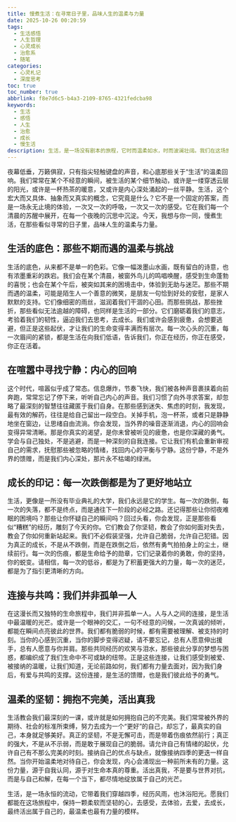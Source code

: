 ```yaml
---
title: 慢煮生活：在寻常日子里，品味人生的温柔与力量
date: 2025-10-26 00:20:59
tags:
  - 生活感悟
  - 人生哲理
  - 心灵成长
  - 治愈系
  - 随笔
categories:
  - 心灵札记
  - 深度思考
toc: true
toc_number: true
abbrlink: f8e7d6c5-b4a3-2109-8765-4321fedcba98
keywords:
  - 生活
  - 感悟
  - 人生
  - 治愈
  - 成长
  - 慢生活
description: 生活，是一场没有剧本的旅程，它时而温柔如水，时而波澜壮阔。我们在这场旅程中，不断地感受、思考、成长。这篇文章，想与你一同慢煮生活，在那些看似寻常的日子里，发现人生的温柔与力量，学会与自己和解，与世界共舞。
---
```


夜幕低垂，万籁俱寂，只有指尖轻触键盘的声音，和心底那些关于“生活”的温柔回响。我们常常在某个不经意的瞬间，被生活的某个细节触动，或许是一缕穿透云层的阳光，或许是一杯热茶的暖意，又或许是内心深处涌起的一丝平静。生活，这个宏大而又具体、抽象而又真实的概念，它究竟是什么？它不是一个固定的答案，而是一场永无止境的体验，一次又一次的呼吸，一次又一次的感受。它在我们每一个清晨的苏醒中展开，在每一个夜晚的沉思中沉淀。今天，我想与你一同，慢煮生活，在那些看似寻常的日子里，品味人生的温柔与力量。

## 生活的底色：那些不期而遇的温柔与挑战

生活的底色，从来都不是单一的色彩。它像一幅泼墨山水画，既有留白的诗意，也有浓墨重彩的跌宕。我们会在某个清晨，被窗外鸟儿的鸣唱唤醒，感受到生命蓬勃的喜悦；也会在某个午后，被突如其来的困境击中，体验到无助与迷茫。那些不期而遇的温柔，可能是陌生人一个善意的微笑，是朋友一句恰到好处的安慰，是家人默默的支持。它们像细密的雨丝，滋润着我们干涸的心田。而那些挑战，那些挫折，那些看似无法逾越的障碍，也同样是生活的一部分。它们磨砺着我们的意志，考验着我们的韧性，逼迫我们去思考，去成长。我们或许会感到疲惫，会想要逃避，但正是这些起伏，才让我们的生命变得丰满而有层次。每一次心头的沉重，每一次眉间的紧锁，都是生活在向我们低语，告诉我们，你正在经历，你正在感受，你正在活着。

## 在喧嚣中寻找宁静：内心的回响

这个时代，喧嚣似乎成了常态。信息爆炸，节奏飞快，我们被各种声音裹挟着向前奔跑，常常忘记了停下来，听听自己内心的声音。我们习惯了向外寻求答案，却忽略了最深刻的智慧往往藏匿于我们自身。在那些感到迷失、焦虑的时刻，我发现，最有效的解药，往往是给自己留出一段空白。关掉手机，泡一杯茶，或者只是静静地坐在窗边，让思绪自由流淌。你会发现，当外界的噪音逐渐消退，内心的回响会变得异常清晰。那是你真实的渴望，是你未曾被听见的疲惫，也是你深藏的勇气。学会与自己独处，不是逃避，而是一种深刻的自我连接。它让我们有机会重新审视自己的需求，抚慰那些被忽略的情绪，找回内心的平衡与宁静。这份宁静，不是外界的馈赠，而是我们内心深处，那片永不枯竭的绿洲。

## 成长的印记：每一次跌倒都是为了更好地站立

生活，更像是一所没有毕业典礼的大学，我们永远是它的学生。每一次的跌倒，每一次的失落，都不是终点，而是通往下一阶段的必经之路。还记得那些让你彻夜难眠的困境吗？那些让你怀疑自己的瞬间吗？回过头看，你会发现，正是那些看似“糟糕”的经历，雕刻了今天的你。它们教会了你坚韧，教会了你如何面对失去，教会了你如何重新站起来。我们不必假装坚强，允许自己脆弱，允许自己犯错。因为真正的成长，不是从不跌倒，而是在跌倒之后，依然有勇气拍拍身上的尘土，继续前行。每一次的伤痕，都是生命给予的勋章，它们记录着你的勇敢，你的坚持，你的蜕变。请相信，每一次的低谷，都是为了积蓄更强大的力量，每一次的迷茫，都是为了指引更清晰的方向。

## 连接与共鸣：我们并非孤单一人

在这漫长而又独特的生命旅程中，我们并非孤单一人。人与人之间的连接，是生活中最温暖的光芒。或许是一个眼神的交汇，一句不经意的问候，一次真诚的倾听，都能在瞬间点亮彼此的世界。我们都有脆弱的时候，都有需要被理解、被支持的时刻。当你的心感到沉重，当你的脚步变得迟疑，请不要忘记，总有人愿意伸出援手，总有人愿意与你并肩。那些共同经历的欢笑与泪水，那些彼此分享的梦想与困惑，都编织成了我们生命中不可或缺的纽带。正是这些连接，让我们感受到被爱、被接纳的温暖，让我们知道，无论前路如何，我们都有力量去面对，因为我们身后，有爱与共鸣的支撑。这份连接，是生活的馈赠，也是我们彼此给予的勇气。

## 温柔的坚韧：拥抱不完美，活出真我

生活教会我们最深刻的一课，或许就是如何拥抱自己的不完美。我们常常被外界的期待、社会的标准所束缚，努力去成为一个“更好”的自己，却忘了，最真实的自己，本身就足够美好。真正的坚韧，不是无懈可击，而是带着伤痕依然前行；真正的强大，不是从不示弱，而是敢于展现自己的脆弱。请允许自己有情绪的起伏，允许自己有不那么完美的时刻。接纳自己的优点与缺点，就像接纳四季的更迭一样自然。当你开始温柔地对待自己，你会发现，内心会涌现出一种前所未有的力量。这份力量，源于自我认同，源于对生命本真的尊重。活出真我，不是要与世界对抗，而是与自己和解，在每一个当下，都尽情地绽放属于自己的光芒。

生活，是一场永恒的流动，它带着我们穿越四季，经历风雨，也沐浴阳光。愿我们都能在这场旅程中，保持一颗柔软而坚韧的心，去感受，去体验，去爱，去成长，最终活出属于自己的，最温柔也最有力量的模样。